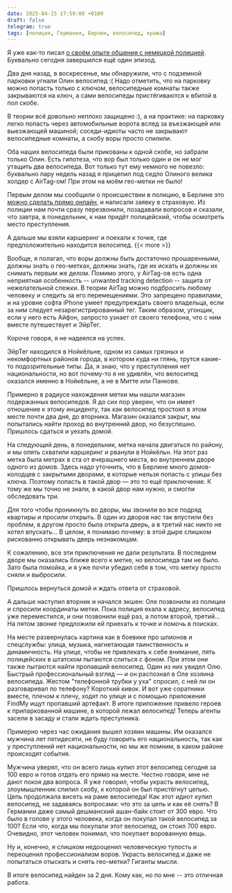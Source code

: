 ```yaml
---
date: 2025-04-15 17:59:00 +0100
draft: false
telegram: true
tags: [полиция, Германия, Берлин, велосипед, кража]
---
```

Я уже как-то писал [о своём опыте общения с немецкой полицией](https://romka.eu/note/2024/supermoon/). Буквально сегодня завершился ещё один эпизод.

Два дня назад, в воскресенье, мы обнаружили, что с подземной парковки угнали Олин велосипед :( Надо отметить, что на парковку можно попасть только с ключом, велосипедные комнаты также закрываются на ключ, а сами велосипеды пристёгиваются к вбитой в пол скобе.

В теории всё довольно неплохо защищено :), а на практике: на парковку легко попасть через автомобильные ворота вслед за въезжающей или выезжающей машиной; соседи-идиоты часто не закрывают велосипедные комнаты, а скобу воры просто спилили.

Оба наших велосипеда были прикованы к одной скобе, но забрали только Олин. Есть гипотеза, что вор был только один и он не мог утащить два велосипеда. Вот только тут ему немного не повезло: буквально пару недель назад я прицепил под седло Олиного велика холдер с AirTag-ом! При этом на моём гео-метки не было!

Первым делом мы сообщили о происшествии в полицию, в Берлине это [можно сделать прямо онлайн](https://www.internetwache-polizei-berlin.de/index_121.html), и написали заявку в страховую. Из полиции нам почти сразу перезвонили, позадавали вопросов и сказали, что завтра, в понедельник, к нам придёт полицейский, чтобы осмотреть место преступления.

А дальше мы взяли каршеринг и поехали к точке, где предположительно находится велосипед.
{{< more >}}
<!--more-->

Вообще, я полагал, что воры должны быть достаточно прошаренными, должны знать о гео-метках, должны знать, где их искать и должны их снимать первым же делом. Помимо этого, у AirTag-ов есть одна неприятная особенность -- unwanted tracking detection -- защита от нежелательной слежки. В теории AirTag можно подбросить любому человеку и следить за его перемещениями. Это запрещено правилами, и на уровне софта iPhone умеет предупреждать своего владельца, если за ним следует незарегистрированный тег. Таким образом, угонщик, если у него есть Айфон, запросто узнает от своего телефона, что с ним вместе путешествует и ЭйрТег.

Короче говоря, я не надеялся на успех.

ЭйрТег находился в Нойкёльне, одном из самых грязных и некомфортных районов города, в котором куда ни глянь, трутся какие-то подозрительные типы. Да, я знаю, что у преступления нет национальности, но вот почему-то я не удивлён, что велосипед оказался именно в Нойкёльне, а не в Митте или Панкове.

Примерно в радиусе нахождения метки мы нашли магазин подержанных велосипедов. Я до сих пор уверен, что он имеет отношение к этому инциденту, так как велосипед простоял в этом месте почти два дня, до вторника. Магазин оказался закрыт, мы попытались найти проход во внутренний двор, но безуспешно. Пришлось сдаться и уехать домой.

На следующий день, в понедельник, метка начала двигаться по району, и мы опять схватили каршеринг и рванули в Нойкёльн. На этот раз метка была метрах в ста от вчерашнего места, во внутреннем дворе одного из домов. Здесь надо уточнить, что в Берлине много домов-колодцев с закрытыми дворами, в которые нельзя попасть с улицы без ключа. Поэтому попасть в такой двор — это то ещё приключение. К тому же мы точно не знали, в какой двор нам нужно, и смогли обследовать три.

Для того чтобы проникнуть во дворы, мы звонили во все подряд квартиры и просили открыть. В один из дворов нас так впустили без проблем, в другом просто была открыта дверь, а в третий нас никто не хотел впускать... В целом, я понимаю почему: в этой дыре слишком рискованно открывать дверь незнакомцам.

К сожалению, все эти приключения не дали результата. В последнем дворе мы оказались ближе всего к метке, но велосипеда там не было. Зато была помойка, и я уже почти убедил себя в том, что метку просто сняли и выбросили.

Пришлось вернуться домой и ждать ответа от страховой.

А дальше наступил вторник и начался экшен: Оле позвонили из полиции и спросили координаты метки. Пока полиция ехала к адресу, велосипед уже переместился, и они позвонили ещё раз, а потом второй, третий... На пятом звонке предложили ей приехать к точке и помочь в поисках.

На месте развернулась картина как в боевике про шпионов и спецслужбы: улица, музыка, нагнетающая таинственность и динамичность. На улице, чтобы не привлекать к себе внимание, пять полицейских в штатском пытаются слиться с фоном. При этом они также пытаются найти пропавший велосипед. Один из них увидел Олю. Быстрый профессиональный взгляд — и он распознал в Оле хозяина велосипеда. Жестом "телефонной трубки у уха" спросил, с ней ли он разговаривал по телефону? Короткий кивок. И вот уже соратники вместе, плечом к плечу, ходят по улице и с помощью приложения FindMy ищут пропавший артефакт. В итоге приложение привело героев к припаркованной машине, в которой лежал велосипед! Теперь агенты засели в засаду и стали ждать преступника.

Примерно через час ожидания вышел хозяин машины. Им оказался мужчина лет пятидесяти, не буду говорить его национальность, так как у преступлений нет национальности, но мы же помним, в каком районе происходят события.

Мужчина уверял, что он всего лишь купил этот велосипед сегодня за 100 евро и готов отдать его прямо на месте. Честно говоря, мне не дают покоя два вопроса. Я уже говорил, чтобы украсть велосипед, злоумышленник спилил скобу, к которой он был пристёгнут цепью. Цепь продолжала висеть на раме велосипеда! Как этот идиот купил велосипед, не задаваясь вопросами: что это за цепь и как её снять? В Германии даже самый дешманский ашан-байк стоит от 300 евро. Что было в голове у этого человека, когда он покупал такой велосипед за 100? Если что, когда мы покупали этот велосипед, он стоил 700 евро. Очевидно, этот человек понимал, что покупает ворованную вещь.

Ну и, конечно, я слишком недооценил человеческую тупость и переоценил профессионализм воров. Украсть велосипед и даже не попытаться отыскать и снять гео-метки? Гиганты мысли.

В итоге велосипед найден за 2 дня. Кому как, но по мне -- это отличная работа.
